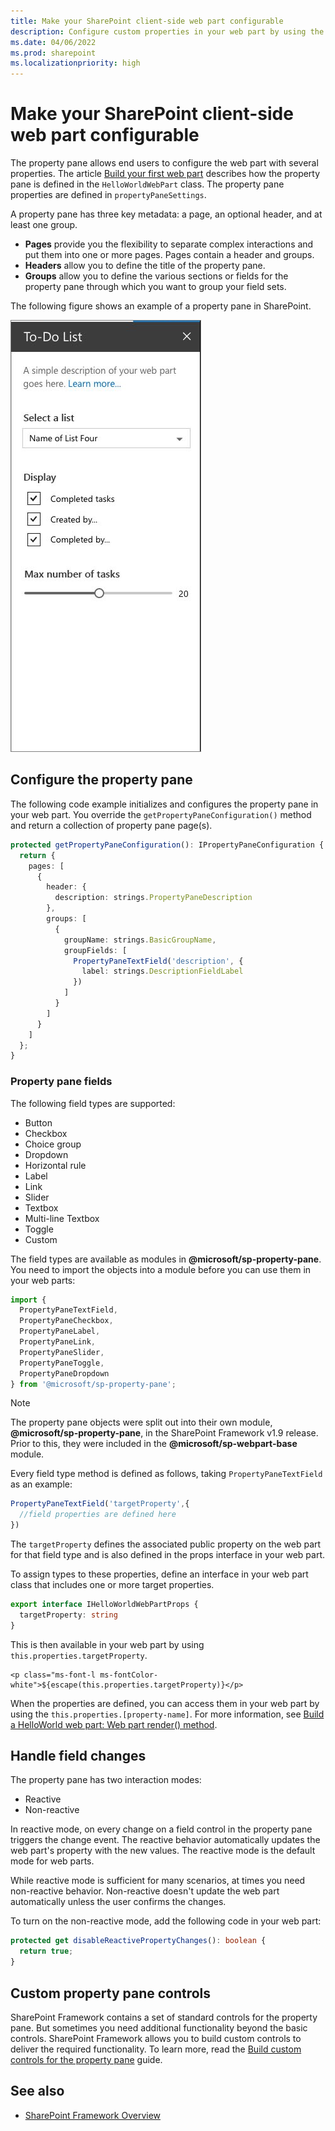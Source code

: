 ```yaml
---
title: Make your SharePoint client-side web part configurable
description: Configure custom properties in your web part by using the property pane.
ms.date: 04/06/2022
ms.prod: sharepoint
ms.localizationpriority: high
---
```


# Make your SharePoint client-side web part configurable

The property pane allows end users to configure the web part with several properties. The article [Build your first web part](../get-started/build-a-hello-world-web-part.md) describes how the property pane is defined in the `HelloWorldWebPart` class. The property pane properties are defined in `propertyPaneSettings`.

A property pane has three key metadata: a page, an optional header, and at least one group.

- **Pages** provide you the flexibility to separate complex interactions and put them into one or more pages. Pages contain a header and groups.
- **Headers** allow you to define the title of the property pane.
- **Groups** allow you to define the various sections or fields for the property pane through which you want to group your field sets.

The following figure shows an example of a property pane in SharePoint.

![Property pane example](../../../images/property-pane-example.png)

## Configure the property pane

The following code example initializes and configures the property pane in your web part. You override the `getPropertyPaneConfiguration()` method and return a collection of property pane page(s).

```typescript
protected getPropertyPaneConfiguration(): IPropertyPaneConfiguration {
  return {
    pages: [
      {
        header: {
          description: strings.PropertyPaneDescription
        },
        groups: [
          {
            groupName: strings.BasicGroupName,
            groupFields: [
              PropertyPaneTextField('description', {
                label: strings.DescriptionFieldLabel
              })
            ]
          }
        ]
      }
    ]
  };
}
```

### Property pane fields

The following field types are supported:

- Button
- Checkbox
- Choice group
- Dropdown
- Horizontal rule
- Label
- Link
- Slider
- Textbox
- Multi-line Textbox
- Toggle
- Custom

The field types are available as modules in **\@microsoft/sp-property-pane**. You need to import the objects into a module before you can use them in your web parts:

```typescript
import {
  PropertyPaneTextField,
  PropertyPaneCheckbox,
  PropertyPaneLabel,
  PropertyPaneLink,
  PropertyPaneSlider,
  PropertyPaneToggle,
  PropertyPaneDropdown
} from '@microsoft/sp-property-pane';
```

> [!NOTE]
> The property pane objects were split out into their own module, **\@microsoft/sp-property-pane**, in the SharePoint Framework v1.9 release. Prior to this, they were included in the **\@microsoft/sp-webpart-base** module.

Every field type method is defined as follows, taking `PropertyPaneTextField` as an example:

```typescript
PropertyPaneTextField('targetProperty',{
  //field properties are defined here
})
```

The `targetProperty` defines the associated public property on the web part for that field type and is also defined in the props interface in your web part.

To assign types to these properties, define an interface in your web part class that includes one or more target properties.

```typescript
export interface IHelloWorldWebPartProps {
  targetProperty: string
}
```

This is then available in your web part by using `this.properties.targetProperty`.

```tsx
<p class="ms-font-l ms-fontColor-white">${escape(this.properties.targetProperty)}</p>
```

When the properties are defined, you can access them in your web part by using the `this.properties.[property-name]`. For more information, see [Build a HelloWorld web part: Web part render() method](../get-started/build-a-hello-world-web-part.md#web-part-render-method).

## Handle field changes

The property pane has two interaction modes:

- Reactive
- Non-reactive

In reactive mode, on every change on a field control in the property pane triggers the change event. The reactive behavior automatically updates the web part's property with the new values. The reactive mode is the default mode for web parts.

While reactive mode is sufficient for many scenarios, at times you need non-reactive behavior. Non-reactive doesn't update the web part automatically unless the user confirms the changes.

To turn on the non-reactive mode, add the following code in your web part:

```typescript
protected get disableReactivePropertyChanges(): boolean {
  return true;
}
```

## Custom property pane controls

SharePoint Framework contains a set of standard controls for the property pane. But sometimes you need additional functionality beyond the basic controls. SharePoint Framework allows you to build custom controls to deliver the required functionality. To learn more, read the [Build custom controls for the property pane](../guidance/build-custom-property-pane-controls.md) guide.

## See also

- [SharePoint Framework Overview](../../sharepoint-framework-overview.md)
